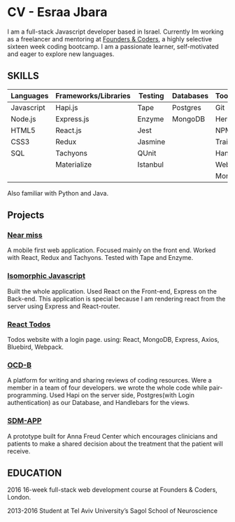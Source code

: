 # CV - Esraa Jbara

I am a full-stack Javascript developer based in Israel. Currently Im working as a freelancer and mentoring at [Founders & Coders](www.foundersandcoders.com), a highly selective sixteen week coding bootcamp. I am a passionate learner, self-motivated and eager to explore new languages.

## SKILLS

| Languages | Frameworks/Libraries | Testing | Databases | Tools/Others |
| --------- | -------------------- | ------- | --------- | ------------ |
|Javascript | Hapi.js              | Tape    | Postgres  | Git          |
|Node.js    | Express.js           | Enzyme  | MongoDB   | Heroku       |
|HTML5      | React.js             | Jest    |           | NPM          |
|CSS3       | Redux                | Jasmine |           | Traivs CI    |
|SQL        | Tachyons             | QUnit   |           | Handlebars   |
|           | Materialize          | Istanbul|           | Webpack      |
|           |                      |         |           | Mongoose     |


Also familiar with Python and Java.
## Projects
### [Near miss](https://berkely-homes-interventions.herokuapp.com/)
A mobile first web application.
Focused mainly on the front end.
Worked with React, Redux and Tachyons. Tested with Tape and Enzyme.

### [Isomorphic Javascript](https://github.com/esraajb/isomorphicJSapp)
Built the whole application. Used React on the Front-end, Express on the Back-end.
This application is special because I am rendering react from the server using Express and React-router.

### [React Todos](https://github.com/esraajb/todos-react)
Todos website with a login page.
using:
  React, MongoDB, Express, Axios, Bluebird, Webpack.

### [OCD-B](https://github.com/NodeGroup2/OCD-B)
A platform for writing and sharing reviews of coding resources.
Were a member in a team of four developers. we wrote the whole code while pair-programming.
Used Hapi on the server side, Postgres(with Login authentication) as our Database, and Handlebars for the views.

### [SDM-APP](https://cypiapt-lndse.github.io/sdm-app/)
A prototype built for Anna Freud Center which encourages clinicians and patients to make a shared decision about the treatment that the patient will receive.

## EDUCATION
2016 16-week full-stack web development course at Founders & Coders, London.

2013-2016 Student at Tel Aviv University’s Sagol School of Neuroscience 

